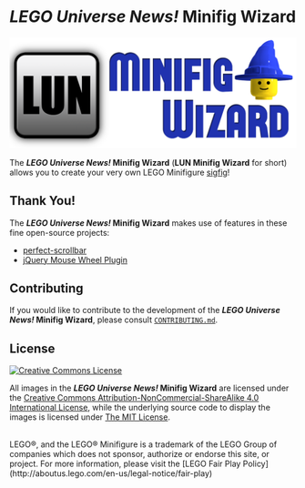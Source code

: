 _LEGO Universe News!_ Minifig Wizard
====================================

![LUN Minifig Wizard Logo](/Logo/LUN-Minifig-Wizard-Small.png)

The **_LEGO Universe News!_ Minifig Wizard** (**LUN Minifig Wizard** for short) allows you to create your very own LEGO Minifigure [sigfig](http://www.brothers-brick.com/lego-glossary/#Sigfig)!

Thank You!
----------

The **_LEGO Universe News!_ Minifig Wizard** makes use of features in these fine open-source projects:

* [perfect-scrollbar](https://github.com/noraesae/perfect-scrollbar#readme)
* [jQuery Mouse Wheel Plugin](https://github.com/brandonaaron/jquery-mousewheel#readme)

Contributing
------------

If you would like to contribute to the development of the **_LEGO Universe News!_ Minifig Wizard**, please consult [`CONTRIBUTING.md`](dev/CONTRIBUTING.md).

License
-------

[![Creative Commons License](http://i.creativecommons.org/l/by-nc-sa/4.0/88x31.png)](http://daringfireball.net/projects/markdown/syntax)

All images in the **_LEGO Universe News!_ Minifig Wizard** are  licensed under the [Creative Commons Attribution-NonCommercial-ShareAlike 4.0 International License](http://creativecommons.org/licenses/by-nc-sa/4.0/),
while the underlying source code to display the images is licensed under [The MIT License](http://opensource.org/licenses/MIT).

<br>
LEGO®, and the LEGO® Minifigure is a trademark of the LEGO Group of companies which does not sponsor, authorize or endorse this site, or project. For more information, please visit the [LEGO Fair Play Policy](http://aboutus.lego.com/en-us/legal-notice/fair-play)
